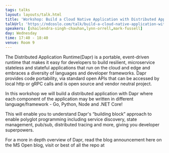 ```yaml
---
tags: talks
layout: layouts/talk.html
title: 'Workshop: Build a Cloud Native Application with Distributed Application Runtime(Dapr) - Part 2/2'
talkUrl: 'https://ndcoslo.com/talk/build-a-cloud-native-application-with-distributed-application-runtimedapr-part-ii/'
speakers: [shailendra-singh-chauhan,lynn-orrell,mark-fussell]
day: Wednesday
time: 17:40 - 18:40
venue: Room 9
---
```

The Distributed Application Runtime(Dapr) is a portable, event-driven runtime that makes it easy for developers to build resilient, microservice stateless and stateful applications that run on the cloud and edge and embraces a diversity of languages and developer frameworks. Dapr provides code portability, via standard open APIs that can be accessed by local http or gRPC calls and is open source and vendor neutral project.


In this workshop we will build a distributed application with Dapr where each component of the application may be written in different language/framework - Go, Python, Node and .NET Core!

This will enable you to understand Dapr's “building block” approach to enable polyglot programming including service discovery, state management, pub/sub, distributed tracing and more, giving you developer superpowers.
 
For a more in depth overview of Dapr, read the blog announcement here on the MS Open blog, visit  or best of all the repo at 
